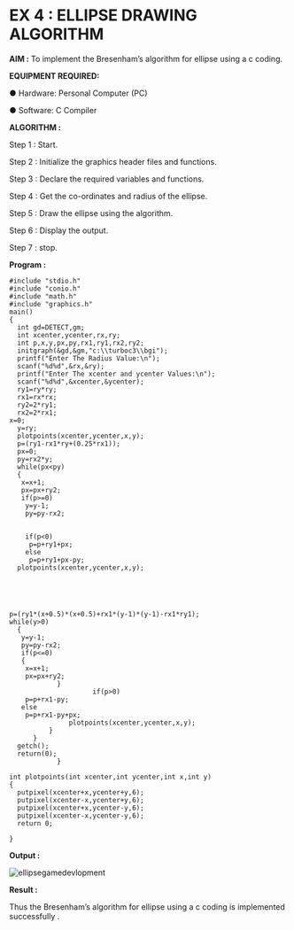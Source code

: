 # EX 4 : ELLIPSE DRAWING ALGORITHM

**AIM :**
To  implement the Bresenham’s  algorithm for ellipse using a c coding.


**EQUIPMENT REQUIRED:**


●	Hardware: Personal Computer (PC)


●	Software: C Compiler

**ALGORITHM :**

Step 1 : Start.
  
Step 2 : Initialize the graphics header files and functions.
   
Step 3 : Declare the required variables and functions.
 
Step 4 : Get the co-ordinates and radius of the ellipse.

Step 5 : Draw the ellipse using the algorithm.

Step  6 : Display the output.
 
Step 7 : stop.


**Program :**

```
#include "stdio.h" 
#include "conio.h" 
#include "math.h" 
#include "graphics.h" 
main() 
{ 
  int gd=DETECT,gm; 
  int xcenter,ycenter,rx,ry; 
  int p,x,y,px,py,rx1,ry1,rx2,ry2; 
  initgraph(&gd,&gm,"c:\\turboc3\\bgi");
  printf("Enter The Radius Value:\n"); 
  scanf("%d%d",&rx,&ry); 
  printf("Enter The xcenter and ycenter Values:\n"); 
  scanf("%d%d",&xcenter,&ycenter); 
  ry1=ry*ry; 
  rx1=rx*rx; 
  ry2=2*ry1; 
  rx2=2*rx1; 
x=0; 
  y=ry; 
  plotpoints(xcenter,ycenter,x,y); 
  p=(ry1-rx1*ry+(0.25*rx1)); 
  px=0; 
  py=rx2*y; 
  while(px<py) 
  { 
   x=x+1; 
   px=px+ry2; 
   if(p>=0) 
    y=y-1; 
    py=py-rx2; 
 
 
    if(p<0) 
     p=p+ry1+px; 
    else 
     p=p+ry1+px-py; 
  plotpoints(xcenter,ycenter,x,y); 
 
 
 
 
 
p=(ry1*(x+0.5)*(x+0.5)+rx1*(y-1)*(y-1)-rx1*ry1);
while(y>0)
  { 
   y=y-1; 
   py=py-rx2; 
   if(p<=0) 
   { 
    x=x+1; 
    px=px+ry2; 
            } 
                     if(p>0) 
    p=p+rx1-py; 
   else 
    p=p+rx1-py+px; 
               plotpoints(xcenter,ycenter,x,y); 
          } 
      } 
  getch(); 
  return(0); 
            } 
 
int plotpoints(int xcenter,int ycenter,int x,int y) 
{ 
  putpixel(xcenter+x,ycenter+y,6); 
  putpixel(xcenter-x,ycenter+y,6); 
  putpixel(xcenter+x,ycenter-y,6); 
  putpixel(xcenter-x,ycenter-y,6);
  return 0;
 
}
```


**Output :**

![ellipsegamedevlopment](https://github.com/user-attachments/assets/51b06629-23d3-4109-91e3-f236dba53d95)


**Result :**

Thus the Bresenham’s  algorithm for ellipse using a c coding is implemented successfully .
